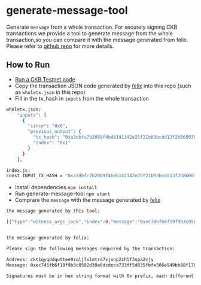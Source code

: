 # generate-message-tool
Generate `message` from a whole transaction.
For securely signing CKB transactions we provide a tool to generate message from the whole transaction,so you can compare it with the message generated from felix. Please refer to [github repo](https://github.com/zengbing15/felix#use-generate-message-tool-to-validate-the-messages) for more details.

## How to Run

* [Run a CKB Testnet node](https://docs.nervos.org/docs/basics/guides/testnet).
* Copy the transaction JSON code generated by [felix](https://github.com/zengbing15/felix) into this repo (such as `wholetx.json` in this repo)
* Fill in the tx_hash in `inputs` from the whole transaction

```bash
wholetx.json:
    "inputs": [
      {
        "since": "0x0",
        "previous_output": {
          "tx_hash": "0xa3dbfc7b2089f4bd6141342e25f21b03bcdd13f2b8600384aca37625a3a8735e",
          "index": "0x1"
        }
      }
    ],

index.js:
const INPUT_TX_HASH = "0xa3dbfc7b2089f4bd6141342e25f21b03bcdd13f2b8600384aca37625a3a8735e";

``` 

* Install dependencies
 `npm install`
* Run generate-message-tool
`npm start`
* Comprare the `message` with the message generated by [felix](https://github.com/zengbing15/felix)

```bash
the message generated by this tool:

[{"type":"witness_args_lock","index":0,"message":"0xec745fb6f19f9b3c0502d30a6dcdeca733ff5d835fbfe506e949bb88f17b6d5c"}]


the message generated by felix:

Please sign the following messages required by the transaction:

Address: ckt1qyqddquttee9zqlj7xlmtrd7vjunp2zh5f3spa2vjy
Message: 0xec745fb6f19f9b3c0502d30a6dcdeca733ff5d835fbfe506e949bb88f17b6d5c

Signatures must be in hex string format with 0x prefix, each different signature should occupy its own line.

```
